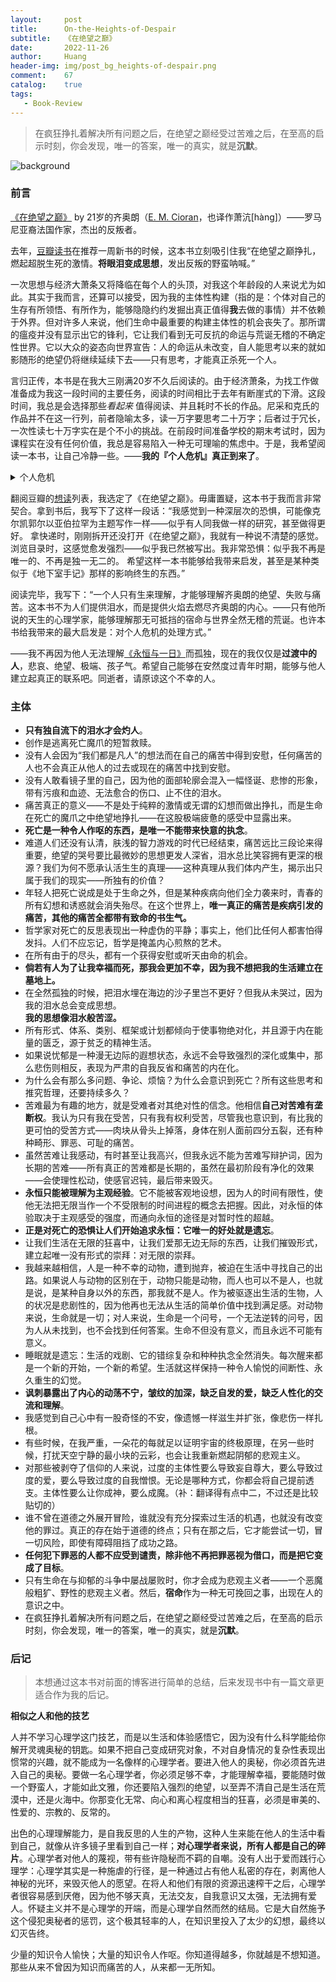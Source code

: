 ```yaml
---
layout:     post
title:      On-the-Heights-of-Despair
subtitle:   《在绝望之巅》
date:       2022-11-26
author:     Huang
header-img: img/post_bg_heights-of-despair.png
comment:    67
catalog:    true
tags:
   - Book-Review
---
```


> 在疯狂挣扎着解决所有问题之后，在绝望之巅经受过苦难之后，在至高的启示时刻，你会发现，唯一的答案，唯一的真实，就是**沉默**。

![background](https://huang-feiyu.github.io/img/post_bg_heights-of-despair.png)

### 前言

[《在绝望之巅》](https://book.douban.com/subject/35900190/) by 21岁的齐奥朗（[E. M. Cioran](https://en.wikipedia.org/wiki/Emil_Cioran)，也译作萧沆[hàng]）——罗马尼亚裔法国作家，杰出的反叛者。

去年，[豆瓣读书](https://www.douban.com/people/113894409)在推荐一周新书的时候，这本书立刻吸引住我“在绝望之巅挣扎，燃起超脱生死的激情。<b>将眼泪变成思想</b>，发出反叛的野蛮呐喊。”

一次思想与经济大萧条又将降临在每个人的头顶，对我这个年龄段的人来说尤为如此。其实于我而言，还算可以接受，因为我的主体性构建（指的是：个体对自己的生存有所领悟、有所作为，能够隐隐约约发掘出真正值得**我**去做的事情）并不依赖于外界。但对许多人来说，他们生命中最重要的构建主体性的机会丧失了。那所谓的瘟疫并没有显示出它的锋利，它让我们看到无可反抗的命运与荒诞无稽的不确定性世界。它以大众的姿态向世界宣告：人的命运从未改变，自人能思考以来的就如影随形的绝望仍将继续延续下去——只有思考，才能真正杀死一个人。

言归正传，本书是在我大三刚满20岁不久后阅读的。由于经济萧条，为找工作做准备成为我这一段时间的主要任务，阅读的时间相比于去年有断崖式的下滑。这段时间，我总是会选择那些*看起来* 值得阅读、并且耗时不长的作品。尼采和克氏的作品并不在这一行列，前者隐喻太多，读一万字要思考二十万字；后者过于冗长，一次性读七十万字实在是个不小的挑战。在前段时间准备学校的期末考试时，因为课程实在没有任何价值，我总是容易陷入一种无可理喻的焦虑中。于是，我希望阅读一本书，让自己冷静一些。——**我的『个人危机』真正到来了**。

<details><summary>个人危机</summary>从痛苦的自我中创造一个角色：<li>歌德写作《少年维特之烦恼》</li><li>陀思妥耶夫斯基的英雄瞬间与《地下室手记》</li><li>克尔凯郭尔写作《诱惑者日记》</li><li>齐奥朗写作《在绝望之巅》</li></details>

翻阅豆瓣的[想读](https://book.douban.com/mine?status=wish)列表，我选定了《在绝望之巅》。毋庸置疑，这本书于我而言非常契合。拿到书后，我写下了这样一段话：“我感觉到一种深层次的恐惧，可能像克尔凯郭尔以亚伯拉罕为主题写作一样——似乎有人同我做一样的研究，甚至做得更好。 拿快递时，刚刚拆开还没打开《在绝望之巅》，我就有一种说不清楚的感觉。浏览目录时，这感觉愈发强烈——似乎我已然被写出。我非常恐惧：似乎我不再是唯一的、不再是独一无二的。 希望这样一本书能够给我带来启发，甚至是某种类似于《地下室手记》那样的影响终生的东西。”

阅读完毕，我写下：“一个人只有生来理解，才能够理解齐奥朗的绝望、失败与痛苦。这本书不为人们提供泪水，而是提供火焰去燃尽齐奥朗的内心。——只有他所说的天生的心理学家，能够理解那无可抵挡的宿命与世界全然无稽的荒诞。也许本书给我带来的最大启发是：对个人危机的处理方式。”

——我不再因为他人无法理解[《永恒与一日》](https://movie.douban.com/subject/1293455/)而孤独，现在的我仅仅是**过渡中的人**，悲哀、绝望、极端、孩子气。希望自己能够在安然度过青年时期，能够与他人建立起真正的联系吧。同逝者，请原谅这个不幸的人。

### 主体

* **只有独自流下的泪水才会灼人**。
* 创作是逃离死亡魔爪的短暂救赎。
* 没有人会因为“我们都是凡人”的想法而在自己的痛苦中得到安慰，任何痛苦的人也不会真正从他人的过去或现在的痛苦中找到安慰。
* 没有人敢看镜子里的自己，因为他的面部轮廓会混入一幅怪诞、悲惨的形象，带有污痕和血迹、无法愈合的伤口、止不住的泪水。
* 痛苦真正的意义——不是处于纯粹的激情或无谓的幻想而做出挣扎，而是生命在死亡的魔爪之中绝望地挣扎——在这股极端疲惫的感受中显露出来。
* **死亡是一种令人作呕的东西，是唯一不能带来快意的执念**。
* 难道人们还没有认清，肤浅的智力游戏的时代已经结束，痛苦远比三段论来得重要，绝望的哭号要比最微妙的思想更发人深省，泪水总比笑容拥有更深的根源？我们为何不愿承认活生生的真理——这种真理从我们体内产生，揭示出只属于我们的现实——所独有的价值？
* 年轻人把死亡说成是处于生命之外，但是某种疾病向他们全力袭来时，青春的所有幻想和诱惑就会消失殆尽。在这个世界上，**唯一真正的痛苦是疾病引发的痛苦，其他的痛苦全都带有致命的书生气。**
* 哲学家对死亡的反思表现出一种虚伪的平静；事实上，他们比任何人都害怕得发抖。人们不应忘记，哲学是掩盖内心煎熬的艺术。
* 在所有由于的尽头，都有一个获得安慰或听天由命的机会。
* **倘若有人为了让我幸福而死，那我会更加不幸，因为我不想把我的生活建立在墓地上。**
* 在全然孤独的时候，把泪水埋在海边的沙子里岂不更好？但我从未哭过，因为我的泪水总会变成思想。<br/>**我的思想像泪水般苦涩。**
* 所有形式、体系、类别、框架或计划都倾向于使事物绝对化，并且源于内在能量的匮乏，源于贫乏的精神生活。
* 如果说忧郁是一种漫无边际的遐想状态，永远不会导致强烈的深化或集中，那么悲伤则相反，表现为严肃的自我反省和痛苦的内在化。
* 为什么会有那么多问题、争论、烦恼？为什么会意识到死亡？所有这些思考和推究哲理，还要持续多久？
* 苦难最为有趣的地方，就是受难者对其绝对性的信念。他相信**自己对苦难有垄断权**。我认为只有我在受苦，只有我有权利受苦，尽管我也意识到，有比我的更可怕的受苦方式——肉块从骨头上掉落，身体在别人面前四分五裂，还有种种畸形、罪恶、可耻的痛苦。
* 虽然苦难让我感动，有时甚至让我高兴，但我永远不能为苦难写辩护词，因为长期的苦难——所有真正的苦难都是长期的，虽然在最初阶段有净化的效果——会使理性松动，使感官迟钝，最后带来毁灭。
* **永恒只能被理解为主观经验**。它不能被客观地设想，因为人的时间有限性，使他无法把无限当作一个不受限制的时间进程的概念去把握。因此，对永恒的体验取决于主观感受的强度，而通向永恒的途径是对暂时性的超越。
* **正是对死亡的恐惧让人们开始追求永恒：它唯一的好处就是遗忘**。
* 让我们生活在无限的狂喜中，让我们爱那无边无际的东西，让我们摧毁形式，建立起唯一没有形式的崇拜：对无限的崇拜。
* 我越来越相信，人是一种不幸的动物，遭到抛弃，被迫在生活中寻找自己的出路。如果说人与动物的区别在于，动物只能是动物，而人也可以不是人，也就是说，是某种自身以外的东西，那我就不是人。作为被驱逐出生活的生物，人的状况是悲剧性的，因为他再也无法从生活的简单价值中找到满足感。对动物来说，生命就是一切；对人来说，生命是一个问号，一个无法逆转的问号，因为人从未找到，也不会找到任何答案。生命不但没有意义，而且永远不可能有意义。
* 睡眠就是遗忘：生活的戏剧、它的错综复杂和种种执念全然消失。每次醒来都是一个新的开始，一个新的希望。生活就这样保持一种令人愉悦的间断性、永久重生的幻觉。
* **讽刺暴露出了内心的动荡不宁，皱纹的加深，缺乏自发的爱，缺乏人性化的交流和理解**。
* 我感觉到自己心中有一股奇怪的不安，像遗憾一样滋生并扩张，像悲伤一样扎根。
* 有些时候，在我严重，一朵花的每就足以证明宇宙的终极原理，在另一些时候，打扰天空宁静的最小块的云彩，也会让我重新燃起阴郁的悲观主义。
* 对那些被剥夺了信仰的人来说，过度的主体性要么导致妄自尊大，要么导致过度的爱，要么导致过度的自我憎恨。无论是哪种方式，你都会将自己提前透支。主体性要么让你成神，要么成魔。（补：翻译得有点中二，不过还是比较贴切的）
* 谁不曾在道德之外展开冒险，谁就没有充分探索过生活的机遇，也就没有改变他的罪过。真正的存在始于道德的终点；只有在那之后，它才能尝试一切，冒一切风险，即使有障碍阻挡了成功之路。
* **任何犯下罪恶的人都不应受到谴责，除非他不再把罪恶视为借口，而是把它变成了目标**。
* 只有生命在与抑郁的斗争中屡战屡败时，你才会成为悲观主义者——一个恶魔般粗犷、野性的悲观主义者。然后，**宿命**作为一种无可挽回之事，出现在人的意识之中。
* 在疯狂挣扎着解决所有问题之后，在绝望之巅经受过苦难之后，在至高的启示时刻，你会发现，唯一的答案，唯一的真实，就是**沉默**。

### 后记

> 本想通过这本书对前面的博客进行简单的总结，后来发现书中有一篇文章更适合作为我的后记。

**相似之人和他的技艺**

人并不学习心理学这门技艺，而是以生活和体验感悟它，因为没有什么科学能给你解开灵魂奥秘的钥匙。如果不把自己变成研究对象，不对自身情况的复杂性表现出惯常的兴趣，就不能成为一名像样的心理学者。要进入他人的奥秘，你必须首先进入自己的奥秘。要做一名心理学者，你必须足够不幸，才能理解幸福，要能随时做一个野蛮人，才能如此文雅，你还要陷入强烈的绝望，以至弄不清自己是生活在荒漠中，还是火海中。你那变化无常、向心和离心程度相当的狂喜，必须是审美的、性爱的、宗教的、反常的。

出色的心理理解能力，是自我反思的人生的产物，这种人生来能在他人的生活中看到自己，就像从许多镜子里看到自己一样；**对心理学者来说，所有人都是自己的碎片**。心理学者对他人的蔑视，带有些许隐秘而不羁的自嘲。没有人出于爱而践行心理学：心理学其实是一种施虐的行径，是一种通过占有他人私密的存在，剥离他人神秘的光环，来毁灭他人的愿望。在将人和他们有限的资源迅速榨干之后，心理学者很容易感到厌倦，因为他不够天真，无法交友，自我意识又太强，无法拥有爱人。怀疑主义并不是心理学的开端，而是心理学自然而然的结局。它是大自然施予这个侵犯奥秘者的惩罚，这个极其轻率的人，在知识里投入了太少的幻想，最终以幻灭告终。

少量的知识令人愉快；大量的知识令人作呕。你知道得越多，你就越是不想知道。那些从来不曾因为知识而痛苦的人，从来都一无所知。
